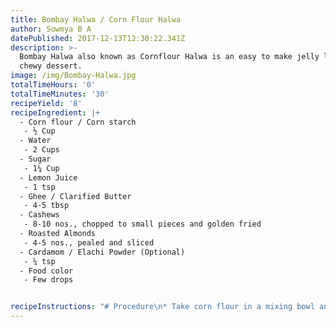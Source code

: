 ```yaml
---
title: Bombay Halwa / Corn Flour Halwa
author: Sowmya B A
datePublished: 2017-12-13T12:30:22.341Z
description: >-
  Bombay Halwa also known as Cornflour Halwa is an easy to make jelly like or
  chewy dessert.
image: /img/Bombay-Halwa.jpg
totalTimeHours: '0'
totalTimeMinutes: '30'
recipeYield: '8'
recipeIngredient: |+
  - Corn flour / Corn starch
   - ½ Cup
  - Water
   - 2 Cups
  - Sugar
   - 1¼ Cup
  - Lemon Juice
   - 1 tsp
  - Ghee / Clarified Butter
   - 4-5 tbsp
  - Cashews
   - 8-10 nos., chopped to small pieces and golden fried
  - Roasted Almonds
   - 4-5 nos., pealed and sliced
  - Cardamom / Elachi Powder (Optional)
   - ¼ tsp 
  - Food color
   - Few drops


recipeInstructions: "# Procedure\n* Take corn flour in a mixing bowl and mix it well with 1 cup of water without forming any lumps. Keep aside.\n* Heat 1 cup water in a thick bottomed, non-stick pan. Once the water gets to boil, add sugar. Allow the syrup to boil.\n* Pour corn flour mixture into the boiling sugar syrup and stir continuously on medium to low flame till the corn flour mixture starts to boil and starts to thicken.\n* Add lemon juice, ensure to keep stirring till the mixture thickens completely.\n* Add a tbsp of ghee at a time, in regular intervals and mix continuously till all the ghee is absorbed and the halwa turns glossy and transparent releasing ghee from sides.\n* Add food color, cardamom powder and cashews. Continue to stir till it forms one big semi solid lump.\n* Transfer the mixture to a flat square or rectangle bowl that has a coating of ghee to make it non-stick. Level the upper surface of the halwa, once transferred to the bowl.\n* Sprinkle sliced almonds, press the almond slices gently so that it sticks to the surface of the halwa well. Let the halwa rest for an hour in the bowl.\n* After an hour, the halwa is well set to be cut into cuboid pieces. Ready to be eaten as dessert or anytime of the day.\n\n# Tips\n* Stir continuously, so that the halwa doesn't form lumps and knots.\n* Adding lemon juice will prevent\_sugar from crystallizing.\n* Cooking the halwa longer turns the halwa rubbery and chewy. \n\n\n\n"
---
```



